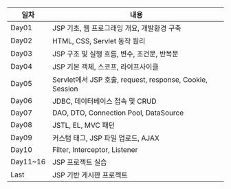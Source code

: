 | 일차 | 내용 |
| --- | --- |
| Day01 | JSP 기초, 웹 프로그래밍 개요, 개발환경 구축 |
| Day02 | HTML, CSS, Servlet 동작 원리 |
| Day03 | JSP 구조 및 실행 흐름, 변수, 조건문, 반복문 |
| Day04 | JSP 기본 객체, 스코프, 라이프사이클 |
| Day05 | Servlet에서 JSP 호출, request, response, Cookie, Session |
| Day06 | JDBC, 데이터베이스 접속 및 CRUD |
| Day07 | DAO, DTO, Connection Pool, DataSource |
| Day08 | JSTL, EL, MVC 패턴 |
| Day09 | 커스텀 태그, JSP 파일 업로드, AJAX |
| Day10 | Filter, Interceptor, Listener |
| Day11~16 | JSP 프로젝트 실습 |
| Last | JSP 기반 게시판 프로젝트 |
